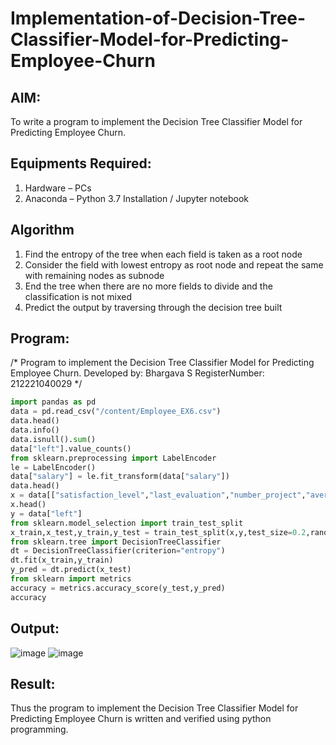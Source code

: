 # Implementation-of-Decision-Tree-Classifier-Model-for-Predicting-Employee-Churn

## AIM:
To write a program to implement the Decision Tree Classifier Model for Predicting Employee Churn.

## Equipments Required:
1. Hardware – PCs
2. Anaconda – Python 3.7 Installation / Jupyter notebook

## Algorithm
1. Find the entropy of the tree when each field is taken as a root node
2. Consider the field with lowest entropy as root node and repeat the same with remaining nodes as subnode
4. End the tree when there are no more fields to divide and the classification is not mixed
5. Predict the output by traversing through the decision tree built 

## Program:
/*
Program to implement the Decision Tree Classifier Model for Predicting Employee Churn.
Developed by: Bhargava S
RegisterNumber:  212221040029 */
```python
import pandas as pd
data = pd.read_csv("/content/Employee_EX6.csv")
data.head()
data.info()
data.isnull().sum()
data["left"].value_counts()
from sklearn.preprocessing import LabelEncoder
le = LabelEncoder()
data["salary"] = le.fit_transform(data["salary"])
data.head()
x = data[["satisfaction_level","last_evaluation","number_project","average_montly_hours","time_spend_company","Work_accident","promotion_last_5years","salary"]]
x.head()
y = data["left"]
from sklearn.model_selection import train_test_split
x_train,x_test,y_train,y_test = train_test_split(x,y,test_size=0.2,random_state=100)
from sklearn.tree import DecisionTreeClassifier
dt = DecisionTreeClassifier(criterion="entropy")
dt.fit(x_train,y_train)
y_pred = dt.predict(x_test)
from sklearn import metrics
accuracy = metrics.accuracy_score(y_test,y_pred)
accuracy
```
## Output:
![image](https://github.com/Bhargava-Shankar/Implementation-of-Decision-Tree-Classifier-Model-for-Predicting-Employee-Churn/assets/85554376/99d55078-4cac-4d60-ab1e-28954dc733de)
![image](https://github.com/Bhargava-Shankar/Implementation-of-Decision-Tree-Classifier-Model-for-Predicting-Employee-Churn/assets/85554376/584d3a3a-53ab-40be-964f-c3a13e2847ea)



## Result:
Thus the program to implement the  Decision Tree Classifier Model for Predicting Employee Churn is written and verified using python programming.
